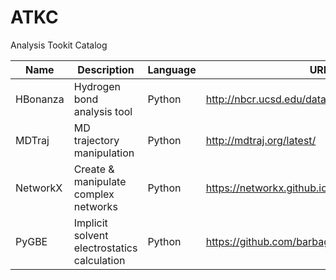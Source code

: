 ATKC
===

Analysis Tookit Catalog

| Name     | Description                 | Language | URL |
|----------|-----------------------------|----------|-----|
| HBonanza | Hydrogen bond analysis tool | Python   | http://nbcr.ucsd.edu/data/sw/hosted/hbonanza/|
| MDTraj   | MD trajectory manipulation  | Python   | http://mdtraj.org/latest/ |
| NetworkX | Create & manipulate complex networks | Python | https://networkx.github.io/index.html |
| PyGBE    | Implicit solvent electrostatics calculation | Python | https://github.com/barbagroup/pygbe |
